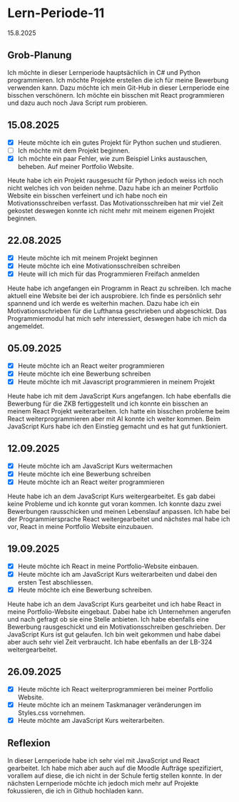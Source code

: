 # Lern-Periode-11

15.8.2025 

## Grob-Planung

Ich möchte in dieser Lernperiode hauptsächlich in C# und Python programmieren. Ich möchte Projekte erstellen die ich für meine Bewerbung verwenden kann. Dazu möchte ich mein Git-Hub in dieser Lernperiode eine bisschen verschönern. Ich möchte ein bisschen mit React programmieren und dazu auch noch Java Script rum probieren. 

## 15.08.2025

- [X] Heute möchte ich ein gutes Projekt für Python suchen und studieren.
- [ ] Ich möchte mit dem Projekt beginnen.
- [X] Ich möchte ein paar Fehler, wie zum Beispiel Links austauschen, beheben. Auf meiner Portfolio Website.

Heute habe ich ein Projekt rausgesucht für Python jedoch weiss ich noch nicht welches ich von beiden nehme. Dazu habe ich an meiner Portfolio Website ein bisschen verfeinert und ich habe noch ein Motivationsschreiben verfasst. Das Motivationsschreiben hat mir viel Zeit gekostet deswegen konnte ich nicht mehr mit meinem eigenen Projekt beginnen. 

## 22.08.2025

- [X] Heute möchte ich mit meinem Projekt beginnen
- [X] Heute möchte ich eine Motivationsschreiben schreiben
- [X] Heute will ich mich für das Programmieren Freifach anmelden

Heute habe ich angefangen ein Programm in React zu schreiben. Ich mache aktuell eine Website bei der ich ausprobiere. Ich finde es persönlich sehr spannend und ich werde es weiterhin machen. Dazu habe ich ein Motivationsschrieben für die Lufthansa geschrieben und abgeschickt. Das Programmiermodul hat mich sehr interessiert, deswegen habe ich mich da angemeldet. 

## 05.09.2025

- [X] Heute möchte ich an React weiter programmieren
- [X] Heute möchte ich eine Bewerbung schreiben
- [X] Heute möchte ich mit Javascript programmieren in meinem Projekt

Heute habe ich mit dem JavaScript Kurs angefangen. Ich habe ebenfalls die Bewerbung für die ZKB fertiggestellt und ich konnte ein bisschen an meinem React Projekt weiterarbeiten. Ich hatte ein bisschen probleme beim React weiterprogrammieren aber mit AI konnte ich weiter kommen. Beim JavaScript Kurs habe ich den Einstieg gemacht und es hat gut funktioniert. 

## 12.09.2025

- [X] Heute möchte ich am JavaScript Kurs weitermachen
- [X] Heute möchte ich eine Bewerbung schreiben
- [X] Heute möchte ich an React weiter programmieren

Heute habe ich an dem JavaScript Kurs weitergearbeitet. Es gab dabei keine Probleme und ich konnte gut voran kommen. Ich konnte dazu zwei Bewerbungen rausschicken und meinen Lebenslauf anpassen. Ich habe bei der Programmiersprache React weitergearbeitet und nächstes mal habe ich vor, React in meine Portfolio Website einzubauen.

## 19.09.2025

- [X] Heute möchte ich React in meine Portfolio-Website einbauen.
- [X] Heute möchte ich am JavaScript Kurs weiterarbeiten und dabei den ersten Test abschliessen.
- [X] Heute möchte ich eine Bewerbung schreiben.

Heute habe ich an dem JavaScript Kurs gearbeitet und ich habe React in meine Portfolio-Website eingebaut. Dabei habe ich Unternehmen angerufen und nach gefragt ob sie eine Stelle anbieten. Ich habe ebenfalls eine Bewerbung rausgeschickt und ein Motivationsschreiben geschrieben. Der JavaScript Kurs ist gut gelaufen. Ich bin weit gekommen und habe dabei aber auch sehr viel Zeit verbraucht. Ich habe ebenfalls an der LB-324 weitergearbeitet.

## 26.09.2025

- [X] Heute möchte ich React weiterprogrammieren bei meiner Portfolio Website.
- [X] Heute möchte ich an meinem Taskmanager veränderungen im Styles.css vornehmen.
- [X] Heute möchte am JavaScript Kurs weiterarbeiten.

## Reflexion

In dieser Lernperiode habe ich sehr viel mit JavaScript und React gearbeitet. Ich habe mich aber auch auf die Moodle Aufträge spezifiziert, vorallem auf diese, die ich nicht in der Schule fertig stellen konnte. In der nächsten Lernperiode möchte ich jedoch mich mehr auf Projekte fokussieren, die ich in Github hochladen kann. 
